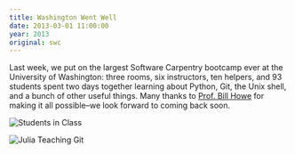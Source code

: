 ```yaml
---
title: Washington Went Well
date: 2013-03-01 11:00:00
year: 2013
original: swc
---
```

<p>Last week, we put on the largest Software Carpentry bootcamp ever at the University of Washington: three rooms, six instructors, ten helpers, and 93 students spent two days together learning about Python, Git, the Unix shell, and a bunch of other useful things.  Many thanks to <a href="http://homes.cs.washington.edu/~billhowe/">Prof. Bill Howe</a> for making it all possible–we look forward to coming back soon.</p>
<p>
  <img src="{{'/files/2013/03/pic-seattle01.jpg' | relative_url}}" alt="Students in Class" class="centered">
</p>
<p>
  <img src="{{'/files/2013/03/pic-seattle02.jpg' | relative_url}}" alt="Julia Teaching Git" class="centered">
</p>
